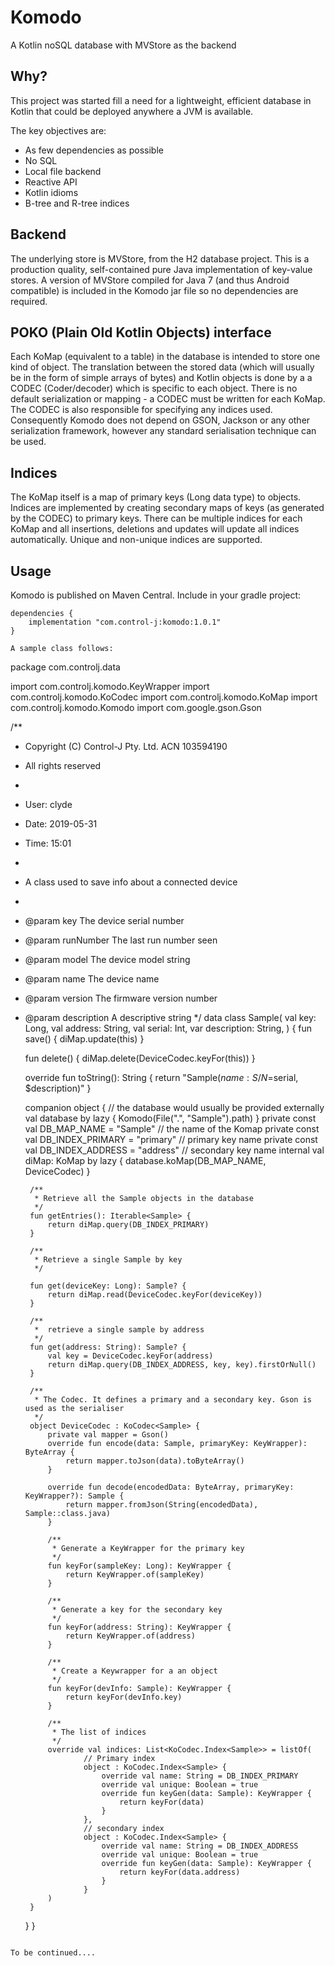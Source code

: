# Komodo
A Kotlin noSQL database with MVStore as the backend
## Why?
This project was started fill a need for a lightweight, efficient database in Kotlin that could be deployed anywhere a JVM is available.

The key objectives are:
* As few dependencies as possible
* No SQL
* Local file backend
* Reactive API
* Kotlin idioms
* B-tree and R-tree indices

## Backend
The underlying store is MVStore, from the H2 database project. This is a production quality, self-contained pure Java implementation of key-value stores. A version of MVStore compiled for Java 7 (and thus Android compatible) is included in the Komodo jar file so no dependencies are required.
## POKO (Plain Old Kotlin Objects) interface
Each KoMap (equivalent to a table) in the database is intended to store one kind of object. The translation between the stored data (which will usually be in the form
of simple arrays of bytes) and Kotlin objects is done by a a CODEC (Coder/decoder) which is specific to each object. There is no default 
serialization or mapping - a CODEC must be written for each KoMap. The CODEC is also responsible for specifying any indices used. Consequently
Komodo does not depend on GSON, Jackson or any other serialization framework, however any standard serialisation technique can be used.
## Indices
The KoMap itself is a map of primary keys (Long data type) to objects. Indices are implemented by creating secondary maps of keys (as generated 
by the CODEC) to primary keys. There can be multiple indices for each KoMap and all insertions, deletions and updates will update all indices
automatically. Unique and non-unique indices are supported.

## Usage

Komodo is published on Maven Central. Include in your gradle project:

````
dependencies {
    implementation "com.control-j:komodo:1.0.1"
}

A sample class follows:
````
package com.controlj.data

import com.controlj.komodo.KeyWrapper
import com.controlj.komodo.KoCodec
import com.controlj.komodo.KoMap
import com.controlj.komodo.Komodo
import com.google.gson.Gson

/**
 * Copyright (C) Control-J Pty. Ltd. ACN 103594190
 * All rights reserved
 *
 * User: clyde
 * Date: 2019-05-31
 * Time: 15:01
 *
 * A class used to save info about a connected device
 *
 * @param key The device serial number
 * @param runNumber The last run number seen
 * @param model The device model string
 * @param name The device name
 * @param version The firmware version number
 * @param description A descriptive string
 */
data class Sample(
        val key: Long,
        val address: String,
        val serial: Int,
        var description: String,
        ) {
    fun save() {
        diMap.update(this)
    }

    fun delete() {
        diMap.delete(DeviceCodec.keyFor(this))
    }

    override fun toString(): String {
        return "Sample($name: S/N=$serial, $description)"
    }

    companion object {
        // the database would usually be provided externally
        val database by lazy { Komodo(File(".", "Sample").path) }
        private const val DB_MAP_NAME = "Sample"        // the name of the Komap
        private const val DB_INDEX_PRIMARY = "primary"  // primary key name
        private const val DB_INDEX_ADDRESS = "address"  // secondary key name
        internal val diMap: KoMap<Sample> by lazy { database.koMap(DB_MAP_NAME, DeviceCodec) }

        /**
         * Retrieve all the Sample objects in the database
         */
        fun getEntries(): Iterable<Sample> {
            return diMap.query(DB_INDEX_PRIMARY)
        }

        /**
         * Retrieve a single Sample by key
         */

        fun get(deviceKey: Long): Sample? {
            return diMap.read(DeviceCodec.keyFor(deviceKey))
        }

        /**
         *  retrieve a single sample by address
         */
        fun get(address: String): Sample? {
            val key = DeviceCodec.keyFor(address)
            return diMap.query(DB_INDEX_ADDRESS, key, key).firstOrNull()
        }

        /**
         * The Codec. It defines a primary and a secondary key. Gson is used as the serialiser
         */
        object DeviceCodec : KoCodec<Sample> {
            private val mapper = Gson()
            override fun encode(data: Sample, primaryKey: KeyWrapper): ByteArray {
                return mapper.toJson(data).toByteArray()
            }

            override fun decode(encodedData: ByteArray, primaryKey: KeyWrapper?): Sample {
                return mapper.fromJson(String(encodedData), Sample::class.java)
            }

            /**
             * Generate a KeyWrapper for the primary key
             */
            fun keyFor(sampleKey: Long): KeyWrapper {
                return KeyWrapper.of(sampleKey)
            }

            /**
             * Generate a key for the secondary key
             */
            fun keyFor(address: String): KeyWrapper {
                return KeyWrapper.of(address)
            }

            /**
             * Create a Keywrapper for a an object
             */
            fun keyFor(devInfo: Sample): KeyWrapper {
                return keyFor(devInfo.key)
            }

            /**
             * The list of indices
             */
            override val indices: List<KoCodec.Index<Sample>> = listOf(
                    // Primary index
                    object : KoCodec.Index<Sample> {
                        override val name: String = DB_INDEX_PRIMARY
                        override val unique: Boolean = true
                        override fun keyGen(data: Sample): KeyWrapper {
                            return keyFor(data)
                        }
                    },
                    // secondary index
                    object : KoCodec.Index<Sample> {
                        override val name: String = DB_INDEX_ADDRESS
                        override val unique: Boolean = true
                        override fun keyGen(data: Sample): KeyWrapper {
                            return keyFor(data.address)
                        }
                    }
            )
        }
    }
}
````

To be continued....
